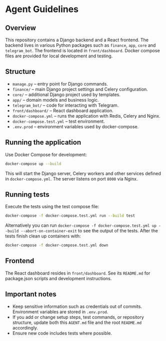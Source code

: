 # Agent Guidelines

## Overview
This repository contains a Django backend and a React frontend. The backend lives in various Python packages such as `finance`, `app`, `core` and `telegram_bot`. The frontend is located in `front/dashboard`. Docker compose files are provided for local development and testing.

## Structure
- `manage.py` – entry point for Django commands.
- `finance/` – main Django project settings and Celery configuration.
- `core/` – additional Django project used by templates.
- `app/` – domain models and business logic.
- `telegram_bot/` – code for interacting with Telegram.
- `front/dashboard/` – React dashboard application.
- `docker-compose.yml` – runs the application with Redis, Celery and Nginx.
- `docker-compose.test.yml` – test environment.
- `.env.prod` – environment variables used by docker-compose.

## Running the application
Use Docker Compose for development:

```bash
docker-compose up --build
```

This will start the Django server, Celery workers and other services defined in `docker-compose.yml`. The server listens on port `8000` via Nginx.

## Running tests
Execute the tests using the test compose file:

```bash
docker-compose -f docker-compose.test.yml run --build test
```

Alternatively you can run `docker-compose -f docker-compose.test.yml up --build --abort-on-container-exit` to see the output of the tests. After the tests finish clean up containers with:

```bash
docker-compose -f docker-compose.test.yml down
```

## Frontend
The React dashboard resides in `front/dashboard`. See its `README.md` for package.json scripts and development instructions.

## Important notes
- Keep sensitive information such as credentials out of commits. Environment variables are stored in `.env.prod`.
- If you add or change setup steps, test commands, or repository structure, update both this `AGENT.md` file and the root `README.md` accordingly.
- Ensure new code includes tests where possible.


